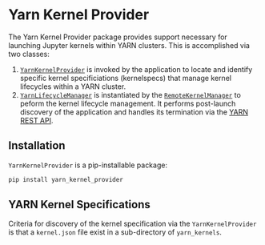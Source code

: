 # Yarn Kernel Provider
The Yarn Kernel Provider package provides support necessary for launching Jupyter kernels within YARN clusters.  This is accomplished via two classes:

1. [`YarnKernelProvider`](https://github.com/gateway-experiments/yarn_kernel_provider/blob/master/yarn_kernel_provider/provider.py) is invoked by the application to locate and identify specific kernel specificiations (kernelspecs) that manage kernel lifecycles within a YARN cluster.
2. [`YarnLifecycleManager`](https://github.com/gateway-experiments/yarn_kernel_provider/blob/master/yarn_kernel_provider/yarn.py) is instantiated by the [`RemoteKernelManager`](https://github.com/gateway-experiments/remote_kernel_provider/blob/master/remote_kernel_provider/manager.py) to peform the kernel lifecycle management.  It performs post-launch discovery of the application and handles its termination via the [YARN REST API](https://github.com/toidi/hadoop-yarn-api-python-client).

## Installation
`YarnKernelProvider` is a pip-installable package:
```bash
pip install yarn_kernel_provider
```

## YARN Kernel Specifications
Criteria for discovery of the kernel specification via the `YarnKernelProvider` is that a `kernel.json` file exist in a sub-directory of `yarn_kernels`.  